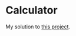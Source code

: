 # Calculator
My solution to [this project](http://www.freecodecamp.com/challenges/build-a-javascript-calculator).
